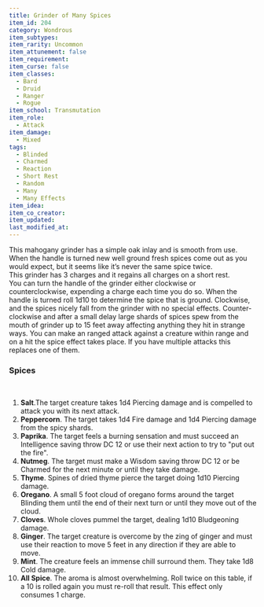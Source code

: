 ```yaml
---
title: Grinder of Many Spices
item_id: 204
category: Wondrous
item_subtypes: 
item_rarity: Uncommon
item_attunement: false
item_requirement: 
item_curse: false
item_classes: 
  - Bard
  - Druid
  - Ranger
  - Rogue
item_school: Transmutation
item_role: 
  - Attack
item_damage: 
  - Mixed
tags:
  - Blinded
  - Charmed
  - Reaction
  - Short Rest
  - Random
  - Many
  - Many Effects
item_idea: 
item_co_creator: 
item_updated: 
last_modified_at: 
---
```


This mahogany grinder has a simple oak inlay and is smooth from use. When the handle is turned new well ground fresh spices come out as you would expect, but it seems like it’s never the same spice twice.  
This grinder has 3 charges and it regains all charges on a short rest.  
You can turn the handle of the grinder either clockwise or counterclockwise, expending a charge each time you do so. When the handle is turned roll 1d10 to determine the spice that is ground. Clockwise, and the spices nicely fall from the grinder with no special effects. Counter-clockwise and after a small delay large shards of spices spew from the mouth of grinder up to 15 feet away affecting anything they hit in strange ways. You can make an ranged attack against a creature within range and on a hit the spice effect takes place. If you have multiple attacks this replaces one of them.

<!--excerpt-->
### Spices
<br />

1. **Salt**.The target creature takes 1d4 Piercing damage and is compelled to attack you with its next attack.
2. **Peppercorn**. The target takes 1d4 Fire damage and 1d4 Piercing damage from the spicy shards.
3. **Paprika**. The target feels a burning sensation and must succeed an Intelligence saving throw DC 12 or use their next action to try to "put out the fire".
4. **Nutmeg**. The target must make a Wisdom saving throw DC 12 or be Charmed for the next minute or until they take damage.
5. **Thyme**. Spines of dried thyme pierce the target doing 1d10 Piercing damage.
6. **Oregano**. A small 5 foot cloud of oregano forms around the target Blinding them until the end of their next turn or until they move out of the cloud.
7. **Cloves**. Whole cloves pummel the target, dealing 1d10 Bludgeoning damage.
8. **Ginger**. The target creature is overcome by the zing of ginger and must use their reaction to move 5 feet in any direction if they are able to move.
9. **Mint**. The creature feels an immense chill surround them. They take 1d8 Cold damage.
10. **All Spice**. The aroma is almost overwhelming. Roll twice on this table, if a 10 is rolled again you must re-roll that result. This effect only consumes 1 charge.
